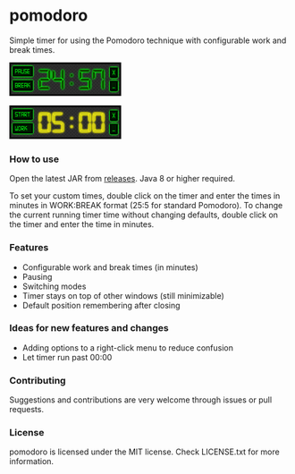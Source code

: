 # pomodoro

Simple timer for using the Pomodoro technique with configurable work and break times.

![Work mode](src/main/resources/screenshot1.png?raw=true "Work mode")

![Break mode paused](src/main/resources/screenshot2.png?raw=true "Break mode paused")

### How to use

Open the latest JAR from [releases](https://github.com/heikikiisler/pomodoro/releases). Java 8 or higher required.

To set your custom times, double click on the timer and enter the times in minutes in WORK:BREAK format (25:5 for standard Pomodoro).
To change the current running timer time without changing defaults, double click on the timer and enter the time in minutes.

### Features

* Configurable work and break times (in minutes)
* Pausing
* Switching modes
* Timer stays on top of other windows (still minimizable)
* Default position remembering after closing

### Ideas for new features and changes

* Adding options to a right-click menu to reduce confusion
* Let timer run past 00:00

### Contributing

Suggestions and contributions are very welcome through issues or pull requests.

### License

pomodoro is licensed under the MIT license. Check LICENSE.txt for more information.
